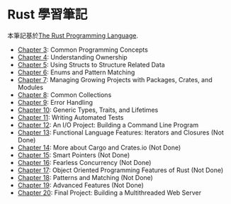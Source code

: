 # Rust 學習筆記

本筆記基於[The Rust Programming Language](https://doc.rust-lang.org/book/ch00-00-introduction.html).

* [Chapter 3](./chapter3.md): Common Programming Concepts
* [Chapter 4](./chapter4.md): Understanding Ownership
* [Chapter 5](./chapter5.md): Using Structs to Structure Related Data
* [Chapter 6](./chapter6.md): Enums and Pattern Matching
* [Chapter 7](./chapter7.md): Managing Growing Projects with Packages, Crates, and Modules
* [Chapter 8](./chapter8.md): Common Collections
* [Chapter 9](./chapter9.md): Error Handling
* [Chapter 10](./chapter10.md): Generic Types, Traits, and Lifetimes
* [Chapter 11](./chapter11.md): Writing Automated Tests
* [Chapter 12](./chapter12.md): An I/O Project: Building a Command Line Program
* [Chapter 13](./chapter13.md): Functional Language Features: Iterators and Closures (Not Done)
* [Chapter 14](./chapter14.md): More about Cargo and Crates.io (Not Done)
* [Chapter 15](./chapter15.md): Smart Pointers (Not Done)
* [Chapter 16](./chapter16.md): Fearless Concurrency (Not Done)
* [Chapter 17](./chapter17.md): Object Oriented Programming Features of Rust (Not Done)
* [Chapter 18](./chapter18.md): Patterns and Matching (Not Done)
* [Chapter 19](./chapter19.md): Advanced Features (Not Done)
* [Chapter 20](./chapter20.md): Final Project: Building a Multithreaded Web Server
